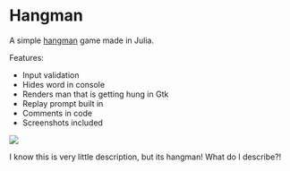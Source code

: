 # Hangman
A simple [hangman](https://en.wikipedia.org/wiki/Hangman_(game)) game made in Julia.

Features:
- Input validation
- Hides word in console
- Renders man that is getting hung in Gtk
- Replay prompt built in
- Comments in code
- Screenshots included

![](./animated.gif)

I know this is very little description, but its hangman! What do I describe?!
